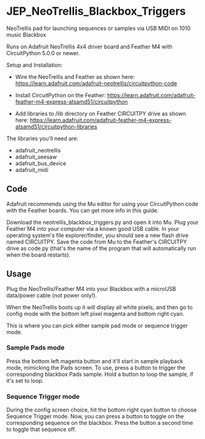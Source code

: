 # JEP_NeoTrellis_Blackbox_Triggers
NeoTrellis pad for launching sequences or samples via USB MIDI on 1010 music Blackbox

Runs on Adafruit NeoTrellis 4x4 driver board and Feather M4 with CircuitPython 5.0.0 or newer.

Setup and Installation:
- Wire the NeoTrellis and Feather as shown here:
https://learn.adafruit.com/adafruit-neotrellis/circuitpython-code

 - Install CircuitPython on the Feather:
https://learn.adafruit.com/adafruit-feather-m4-express-atsamd51/circuitpython

- Add libraries to /lib directory on Feather CIRCUITPY drive as shown here:
https://learn.adafruit.com/adafruit-feather-m4-express-atsamd51/circuitpython-libraries

The libraries you'll need are:
- adafruit_neotrellis
- adafruit_seesaw
- adafruit_bus_device
- adafruit_midi


## Code
Adafruit recommends using the Mu editor for using your CircuitPython code with the Feather boards. You can get more info in this guide.

Download the neotrellis_blackbox_triggers.py and open it into Mu. Plug your Feather M4 into your computer via a known good USB cable. In your operating system's file explorer/finder, you should see a new flash drive named CIRCUITPY. Save the code from Mu to the Feather's CIRCUITPY drive as code.py (that's the name of the program that will automatically run when the board restarts).

## Usage
Plug the NeoTrellis/Feather M4 into your Blackbox with a microUSB data/power cable (not power only!).

When the NeoTrellis boots up it will display all white pixels, and then go to config mode with the bottom left pixel magenta and bottom right cyan.

This is where you can pick either sample pad mode or sequence trigger mode.

### Sample Pads mode
Press the bottom left magenta button and it'll start in sample playback mode, mimicking the Pads screen. To use, press a button to trigger the corresponding blackbox Pads sample. Hold a button to loop the sample, if it's set to loop.

### Sequence Trigger mode
During the config screen choice, hit the bottom right cyan button to choose Sequence Trigger mode. Now, you can press a button to toggle on the corresponding sequence on the blackbox. Press the button a second time to toggle that sequence off.
